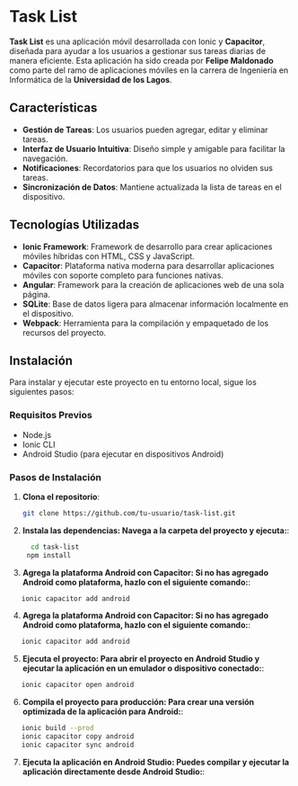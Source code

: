 # Task List

**Task List** es una aplicación móvil desarrollada con Ionic y **Capacitor**, diseñada para ayudar a los usuarios a gestionar sus tareas diarias de manera eficiente. Esta aplicación ha sido creada por **Felipe Maldonado** como parte del ramo de aplicaciones móviles en la carrera de Ingeniería en Informática de la **Universidad de los Lagos**.

## Características

- **Gestión de Tareas**: Los usuarios pueden agregar, editar y eliminar tareas.
- **Interfaz de Usuario Intuitiva**: Diseño simple y amigable para facilitar la navegación.
- **Notificaciones**: Recordatorios para que los usuarios no olviden sus tareas.
- **Sincronización de Datos**: Mantiene actualizada la lista de tareas en el dispositivo.

## Tecnologías Utilizadas

- **Ionic Framework**: Framework de desarrollo para crear aplicaciones móviles híbridas con HTML, CSS y JavaScript.
- **Capacitor**: Plataforma nativa moderna para desarrollar aplicaciones móviles con soporte completo para funciones nativas.
- **Angular**: Framework para la creación de aplicaciones web de una sola página.
- **SQLite**: Base de datos ligera para almacenar información localmente en el dispositivo.
- **Webpack**: Herramienta para la compilación y empaquetado de los recursos del proyecto.

## Instalación

Para instalar y ejecutar este proyecto en tu entorno local, sigue los siguientes pasos:

### Requisitos Previos

- Node.js
- Ionic CLI
- Android Studio (para ejecutar en dispositivos Android)

### Pasos de Instalación

1. **Clona el repositorio**:
   ```bash
   git clone https://github.com/tu-usuario/task-list.git

2. **Instala las dependencias: Navega a la carpeta del proyecto y ejecuta:**:
   ```bash
     cd task-list
    npm install
   ```

 3. **Agrega la plataforma Android con Capacitor: Si no has agregado Android como plataforma, hazlo con el siguiente comando:**:
 ```bash
    ionic capacitor add android
  ```

4. **Agrega la plataforma Android con Capacitor: Si no has agregado Android como plataforma, hazlo con el siguiente comando:**:
 ```bash
    ionic capacitor add android
  ```

5. **Ejecuta el proyecto: Para abrir el proyecto en Android Studio y ejecutar la aplicación en un emulador o dispositivo conectado:**:
 ```bash
    ionic capacitor open android
  ```

6. **Compila el proyecto para producción: Para crear una versión optimizada de la aplicación para Android:**:
 ```bash
    ionic build --prod
    ionic capacitor copy android
    ionic capacitor sync android
  ```

7. **Ejecuta la aplicación en Android Studio: Puedes compilar y ejecutar la aplicación directamente desde Android Studio:**:
